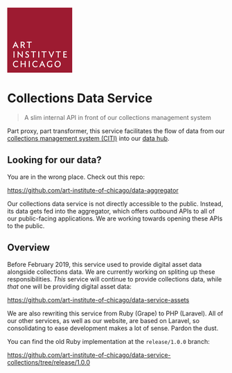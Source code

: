 ![Art Institute of Chicago](https://raw.githubusercontent.com/Art-Institute-of-Chicago/template/master/aic-logo.gif)

# Collections Data Service
> A slim internal API in front of our collections management system

Part proxy, part transformer, this service facilitates the flow of data from our [collections management system (CITI)](https://4dmethod.com/demos/4d-at-the-art-institute-of-chicago/) into our [data hub](https://github.com/art-institute-of-chicago?q=data).


## Looking for our data?

You are in the wrong place. Check out this repo:

https://github.com/art-institute-of-chicago/data-aggregator

Our collections data service is not directly accessible to the public. Instead, its data gets fed into the aggregator, which offers outbound APIs to all of our public-facing applications. We are working towards opening these APIs to the public.


## Overview

Before February 2019, this service used to provide  digital asset data alongside collections data. We are currently working on spliting up these responsibilities. _This_ service will continue to provide collections data, while _that_ one will be providing digital asset data:

https://github.com/art-institute-of-chicago/data-service-assets

We are also rewriting this service from Ruby (Grape) to PHP (Laravel). All of our other services, as well as our website, are based on Laravel, so consolidating to ease development makes a lot of sense. Pardon the dust.

You can find the old Ruby implementation at the `release/1.0.0` branch:

https://github.com/art-institute-of-chicago/data-service-collections/tree/release/1.0.0
